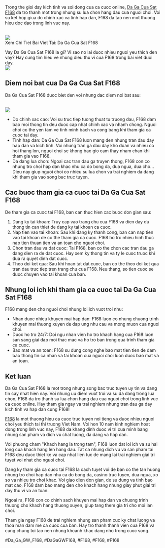 <p>Trong the gioi day kich tinh va soi dong cua ca cuoc online, <a href="https://f168.onl/da-ga-cua-sat/">Da Ga Cua Sat F168</a> da tro thanh mot trong nhung su lua chon hang dau cua nguoi choi. Voi su ket hop giua do chinh xac va tinh hap dan, F168 da tao nen mot thuong hieu doc dao trong linh vuc nay.</p><br><img src="https://shopifydev.io/wp-content/uploads/2025/02/casino.png"></br>
Xem Chi Tiet Bai Viet Tai: Da Ga Cua Sat F168<p>Vay Da Ga Cua Sat F168 la gi? Vi sao no lai duoc nhieu nguoi yeu thich den vay? Hay cung tim hieu ve nhung dieu thu vi cua F168 trong bai viet duoi day.<br><img src="https://shopifydev.io/wp-content/uploads/2025/02/danh-gia-tu-nguoi-choi-f168.jpg"></br><h2>Diem noi bat cua Da Ga Cua Sat F168</h2><p>Da Ga Cua Sat F168 duoc biet den voi nhung dac diem noi bat sau:</p><br><img src="https://shopifydev.io/wp-content/uploads/2025/02/dich-vu-cham-soc-khach-hang-chuyen-nghiep.jpg"></br><ul>
<li>Do chinh xac cao: Voi su truc tiep tuong thuat tu truong dau, F168 dam bao moi thong tin deu duoc cap nhat chinh xac va nhanh chong. Nguoi choi co the yen tam ve tinh minh bach va cong bang khi tham gia ca cuoc tai day.</li>
<li>Tinh hap dan: Da Ga Cua Sat F168 luon mang den nhung tran dau day hap dan va kich tinh. Voi nhung tran ga dau day kho doan va nhieu co hoi thang lon, nguoi choi se khong bao gio cam thay nham chan khi tham gia vao F168.</li>
<li>Da dang lua chon: Ngoai cac tran dau ga truyen thong, F168 con co nhung tro choi hap dan khac nhu ca do bong da, dua ngua, dua cho... Dieu nay giup nguoi choi co nhieu su lua chon va trai nghiem da dang khi tham gia vao song bac truc tuyen.</li>
</ul><h2>Cac buoc tham gia ca cuoc tai Da Ga Cua Sat F168</h2><p>De tham gia ca cuoc tai F168, ban can thuc hien cac buoc don gian sau:<ol>
<li>Dang ky tai khoan: Truy cap vao trang chu cua F168 va dien day du thong tin can thiet de dang ky tai khoan ca cuoc.</li>
<li>Nap tien vao tai khoan: Sau khi dang ky thanh cong, ban can nap tien vao tai khoan de co the tham gia ca cuoc. F168 ho tro nhieu hinh thuc nap tien thuan tien va an toan cho nguoi choi.</li>
<li>Chon tran dau va dat cuoc: Tai F168, ban co the chon cac tran dau ga dang dien ra de dat cuoc. Hay xem ky thong tin va ty le cuoc truoc khi dua ra quyet dinh dat cuoc.</li>
<li>Theo doi ket qua: Sau khi hoan tat dat cuoc, ban co the theo doi ket qua tran dau truc tiep tren trang chu cua F168. Neu thang, so tien cuoc se duoc chuyen vao tai khoan cua ban.</li>
</ol><h2>Nhung loi ich khi tham gia ca cuoc tai Da Ga Cua Sat F168</h2><p>F168 mang den cho nguoi choi nhung loi ich vuot troi nhu:</p><ul>
<li>Nhan duoc nhieu khuyen mai hap dan: F168 luon co nhung chuong trinh khuyen mai thuong xuyen de dap ung nhu cau va mong muon cua nguoi choi.</li>
<li>Duoc ho tro 24/7: Doi ngu nhan vien ho tro khach hang cua F168 luon san sang giai dap moi thac mac va ho tro ban trong qua trinh tham gia ca cuoc.</li>
<li>Bao mat va an toan: F168 su dung cong nghe bao mat tien tien de dam bao thong tin ca nhan va tai khoan cua nguoi choi luon duoc bao mat va an toan.</li>
</ul><h2>Ket luan</h2><p>Da Ga Cua Sat F168 la mot trong nhung song bac truc tuyen uy tin va dang tin cay nhat hien nay. Voi nhung uu diem vuot troi va su da dang trong lua chon, F168 da tro thanh su lua chon hang dau cua nguoi choi trong linh vuc ca cuoc online. Hay tham gia ngay va trai nghiem nhung tran dau ga day kich tinh va hap dan cung F168!<p><a href="https://f168.onl/">F168</a> la mot thuong hieu ca cuoc truc tuyen noi tieng va duoc nhieu nguoi choi yeu thich tai thi truong Viet Nam. Voi hon 10 nam kinh nghiem hoat dong trong linh vuc nay, F168 da khang dinh duoc vi tri cua minh bang nhung san pham va dich vu chat luong, da dang va hap dan.

Voi phuong cham "Khach hang la trong tam", F168 luon dat loi ich va su hai long cua khach hang len hang dau. Tat ca nhung dich vu va san pham tai F168 deu duoc thiet ke va cap nhat lien tuc de mang lai trai nghiem giai tri tuyet voi nhat cho nguoi choi.

Dang ky tham gia ca cuoc tai F168 la cach tuyet voi de ban co the tan huong nhung tro choi hap dan nhu ca do bong da, casino truc tuyen, dua ngua, xo so va nhieu tro choi khac. Voi giao dien don gian, de su dung va tinh bao mat cao, F168 dam bao mang den cho khach hang nhung giay phut giai tri day thu vi va an toan.

Ngoai ra, F168 con co chinh sach khuyen mai hap dan va chuong trinh thuong cho khach hang thuong xuyen, giup tang them gia tri cho moi lan choi.

Tham gia ngay F168 de trai nghiem nhung san pham cuc ky chat luong va thoa man dam me ca cuoc cua ban. Hay tro thanh thanh vien cua F168 va cung chung toi tao nen nhung khoanh khac dang nho trong cuoc song.</p>
#Da_Ga_GW_F168, #DaGaGWF168, #F168, #F168, #F168
